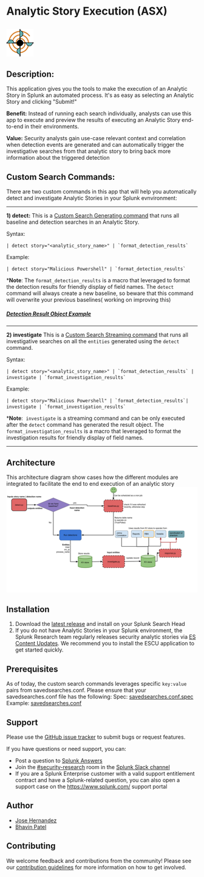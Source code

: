 # Analytic Story Execution (ASX)
![](static/appIconAlt_2x.png)
----

## Description: 

This application gives you the tools to make the execution of an Analytic Story in Splunk an automated process. It's as easy as selecting an Analytic Story and clicking "Submit!"

**Benefit:** Instead of running each search individually, analysts can use this app to execute and preview the results of executing an Analytic Story end-to-end in their environments.

**Value:** Security analysts gain use-case relevant context and correlation when detection events are generated and can automatically trigger the investigative searches from that analytic story to bring back more information about the triggered detection


## Custom Search Commands:

There are two custom commands in this app that will help you automatically detect and investigate Analytic Stories in your Splunk evnvironment:

----

**1) detect:** 
This is a [Custom Search Generating command](https://dev.splunk.com/enterprise/docs/developapps/customsearchcommands/) that runs all baseline and detection searches in an Analytic Story. 

Syntax:
```
| detect story="<analytic_story_name>" | `format_detection_results`
```

Example:
```
| detect story="Malicious Powershell" | `format_detection_results`
```

***Note**: The `format_detection_results` is a macro that leveraged to format the detection results for friendly display of field names.
The `detect` command will always create a new baseline, so beware that this command will overwrite your previous baselines( working on improving this)


##### [Detection Result Object Example](https://github.com/splunk/analytic_story_execution/blob/develop/README/detection_result_object_examnple.json)


----

**2) investigate**
This is a [Custom Search Streaming command](https://dev.splunk.com/enterprise/docs/developapps/customsearchcommands/) that runs all investigative searches on all the `entities` generated using the `detect` command.

Syntax:
```
| detect story="<analytic_story_name>" | `format_detection_results` | investigate | `format_investigation_results`
```

Example:
```
| detect story="Malicious Powershell" | `format_detection_results`| investigate | `format_investigation_results`
```

***Note**:  `investigate` is a streaming command and can be only executed after the `detect` command has generated the result object. The `format_investigation_results` is a macro that leveraged to format the investigation results for friendly display of field names.

----


## Architecture

This architecture diagram show cases how the different modules are integrated to facilitate the end to end execution of an analytic story 
![](static/architecture.png)


## Installation

1. Download the [latest release](https://github.com/splunk/analytic_story_execution/releases) and install on your Splunk Search Head
2. If you do not have Analytic Stories in your Splunk environment, the Splunk Research team regularly releases security analytic stories via [ES Content Updates](https://splunkbase.splunk.com/app/3449/). We recommend you to install the ESCU application to get started quickly.

## Prerequisites

As of today, the custom search commands leverages specific `key:value` pairs from savedsearches.conf. Please ensure that your savedsearches.conf file has the following:
 Spec: [savedsearches.conf.spec](https://github.com/splunk/analytic_story_execution/blob/develop/README/savedsearches.conf.spec)
 Example: [savedsearches.conf](https://github.com/splunk/analytic_story_execution/blob/develop/README/savedsearches.conf.example)


## Support
Please use the [GitHub issue tracker](https://github.com/splunk/analytic_story_execution/issues) to submit bugs or request features.

If you have questions or need support, you can:

* Post a question to [Splunk Answers](http://answers.splunk.com)
* Join the [#security-research](https://splunk-usergroups.slack.com/messages/C1RH09ERM/) room in the [Splunk Slack channel](http://splunk-usergroups.slack.com)
* If you are a Splunk Enterprise customer with a valid support entitlement contract and have a Splunk-related question, you can also open a support case on the https://www.splunk.com/ support portal

## Author
* [Jose Hernandez](https://twitter.com/d1vious)
* [Bhavin Patel](https://twitter.com/hackpsy)


## Contributing
We welcome feedback and contributions from the community! Please see our [contribution guidelines](docs/CONTRIBUTING.md) for more information on how to get involved. 

